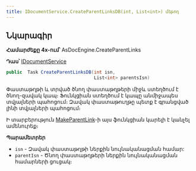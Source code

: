 ```yaml
---
title: IDocumentService.CreateParentLinksDB(int, List<int>) մեթոդ
---
```


## Նկարագիր

**Համարժեքը 4x-ում՝** AsDocEngine.CreateParentLinks

**Դաս՝** [IDocumentService](../IDocumentService.md)

```c#
public  Task CreateParentLinksDB(int isn, 
                                 List<int> parentsIsn)
```

Փաստաթղթի և տրված ծնող փաստաթղթերի միջև ստեղծում է ծնող-զավակ կապ։ 
Ֆունկցիան ստեղծում է կապը անմիջապես տվյալների պահոցում։ 
Զավակ փաստաթուղթը պետք է գրանցված լինի տվյալների պահոցում։

Ի տարբերություն  [MakeParentLink](MakeParentLink.md)-ի այս ֆունկցիան կարելի է կանչել ամենուրեք։

**Պարամետրեր**

* `isn` - Զավակ փաստաթղթի ներքին նույնականացման համար:
* `parentIsn` - Ծնող փաստաթղթերի ներքին նույնականացման համարների ցուցակ։
